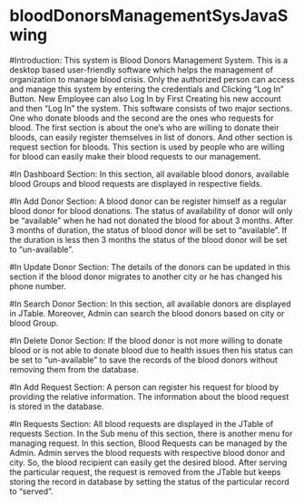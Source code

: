 # bloodDonorsManagementSysJavaSwing

#Introduction:
This system is Blood Donors Management System. This is a desktop based user-friendly software which helps the management of organization to manage blood crisis. Only the authorized person can access and manage this system by entering the credentials and Clicking “Log In” Button. New Employee can also Log In by First Creating his new account and then “Log In” the system. 
This software consists of two major sections. One who donate bloods and the second are the ones who requests for blood.
The first section is about the one’s who are willing to donate their bloods, can easily register themselves in list of donors. And other section is request section for bloods. This section is used by people who are willing for blood can easily make their blood requests to our management.

#In Dashboard Section:
In this section, all available blood donors, available blood Groups and blood requests are displayed in respective fields.

#In Add Donor Section:
A blood donor can be register himself as a regular blood donor for blood donations. The status of availability of donor will only be “available” when he had not donated the blood for about 3 months. After 3 months of duration, the status of blood donor will be set to “available”. If the duration is less then 3 months the status of the blood donor will be set to “un-available”. 

#In Update Donor Section:
The details of the donors can be updated in this section if the blood donor migrates to another city or he has changed his phone number.
 
#In Search Donor Section:
In this section, all available donors are displayed in JTable. Moreover, Admin can search the blood donors based on city or blood Group.

#In Delete Donor Section:
If the blood donor is not more willing to donate blood or is not able to donate blood due to health issues then his status can be set to “un-available” to save the records of the blood donors without removing them from the database.

#In Add Request Section:
A person can register his request for blood by providing the relative information. The information about the blood request is stored in the database.

#In Requests Section:
All blood requests are displayed in the JTable of requests Section. In the Sub menu of this section, there is another menu for managing request. In this section, Blood Requests can be managed by the Admin. Admin serves the blood requests with respective blood donor and city. So, the blood recipient can easily get the desired blood. After serving the particular request, the request is removed from the JTable but keeps storing the record in database by setting the status of the particular record to “served”.  


